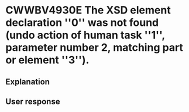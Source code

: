 # CWWBV4930E The XSD element declaration ''0'' was not found (undo action of human task ''1'', parameter number 2, matching part or element ''3'').

## Explanation

## User response